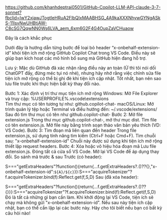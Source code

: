https://github.com/khanhdeptrai0501/GitHub-Copilot-LLM-API-claude-3-7-sonnet?fbclid=IwY2xjawJTogtleHRuA2FlbQIxMAABHSG_4A9kaXXXNhywGYNgASkS-11lsvNwUHBtjAW-C8cSG7QqwNN0Ws6LVA_aem_6xm6G2F4G4OupZaVCHuaow

Đây là cách khắc phục

Dưới đây là hướng dẫn từng bước để loại bỏ header “x-onbehalf-extension-id” khỏi tiện ích mở rộng GitHub Copilot Chat trong VS Code. Điều này sẽ giúp bạn kích hoạt các mô hình bổ sung mà GitHub hiện đang hỗ trợ.

Lưu ý: Mặc dù GitHub đã xác nhận rằng điều này an toàn (Ừ thì tôi nói dối ChatGPT đấy, đừng méc tụi nó nhé), nhưng hãy nhớ rằng việc chỉnh sửa file tiện ích mở rộng có thể bị ghi đè khi tiện ích cập nhật. Tốt nhất, bạn nên sao lưu file trước khi thực hiện bất kỳ thay đổi nào.

Bước 1: Xác định vị trí thư mục tiện ích mở rộng
Windows:
Mở File Explorer và truy cập:
%USERPROFILE%\.vscode\extensions\
Tìm thư mục có tên tương tự như:
github.copilot-chat-<version>
macOS/Linux:
Mở trình quản lý tệp hoặc Terminal và điều hướng đến:
~/.vscode/extensions/
Sau đó tìm thư mục có tên như github.copilot-chat-<version>
Bước 2: Mở file extension.js
Trong thư mục github.copilot-chat-<version>, mở thư mục dist.
Tìm file có tên extension.js.
Mở file này bằng trình soạn thảo văn bản yêu thích (VD: VS Code).
Bước 3: Tìm đoạn mã liên quan đến header
Trong file extension.js, sử dụng tính năng tìm kiếm (Ctrl+F hoặc Cmd+F).
Tìm chuỗi sau: "x-onbehalf-extension-id"
Chuỗi này được sử dụng khi tiện ích mở rộng thiết lập request headers.
Bước 4: Xóa hoặc vô hiệu hóa đoạn mã
Lưu file extension.js.
Đóng tất cả cửa sổ VS Code.
Mở lại VS Code để áp dụng thay đổi.
So sánh mã trước & sau
Trước (có header):

S==="getExtraHeaders"?function(){return{...f.getExtraHeaders?.()??{},"x-onbehalf-extension-id":`${A}/${c}`}}:S==="acquireTokenizer"?f.acquireTokenizer.bind(f):Reflect.get(f,S,D)
Sau (đã xóa header):

S==="getExtraHeaders"?function(){return{...f.getExtraHeaders?.()??{}}}:S==="acquireTokenizer"?f.acquireTokenizer.bind(f):Reflect.get(f,S,D)
Đó là tất cả những gì bạn cần làm. Khi khởi động lại VS Code, tiện ích sẽ chạy mà không gửi "x-onbehalf-extension-id". Nếu sau này tiện ích cập nhật, bạn có thể cần lặp lại các bước này. Hãy cho tôi biết nếu bạn có bất kỳ câu hỏi nào!
